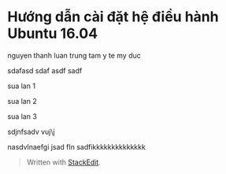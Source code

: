 # Hướng dẫn cài đặt hệ điều hành Ubuntu 16.04nguyen thanh luan
trung tam y te my duc 

sdafasd
sdaf
asdf
sadf

sua lan 1 

sua lan 2

sua lan 3

sdjnfsadv vuj\j

nasdvlnaefgi
jsad fln sadfikkkkkkkkkkkkkk


> Written with [StackEdit](https://stackedit.io/).
<!--stackedit_data:
eyJoaXN0b3J5IjpbLTEyNDE0MTMyMDldfQ==
-->